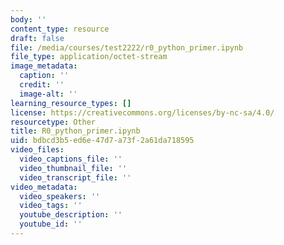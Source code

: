 ```yaml
---
body: ''
content_type: resource
draft: false
file: /media/courses/test2222/r0_python_primer.ipynb
file_type: application/octet-stream
image_metadata:
  caption: ''
  credit: ''
  image-alt: ''
learning_resource_types: []
license: https://creativecommons.org/licenses/by-nc-sa/4.0/
resourcetype: Other
title: R0_python_primer.ipynb
uid: bdbcd3b5-ed6e-47d7-a73f-2a61da718595
video_files:
  video_captions_file: ''
  video_thumbnail_file: ''
  video_transcript_file: ''
video_metadata:
  video_speakers: ''
  video_tags: ''
  youtube_description: ''
  youtube_id: ''
---
```

